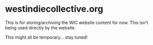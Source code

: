 westindiecollective.org
=======================

This is for storing/archiving the WIC website content for now.
This isn't being used directly by the website.

This might all be temporary... stay tuned!

